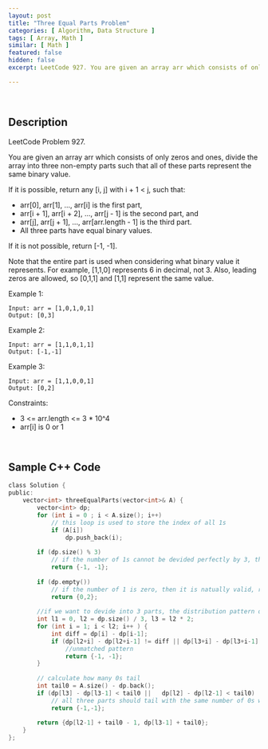 ```yaml
---
layout: post
title: "Three Equal Parts Problem"
categories: [ Algorithm, Data Structure ]
tags: [ Array, Math ]
similar: [ Math ]
featured: false
hidden: false
excerpt: LeetCode 927. You are given an array arr which consists of only zeros and ones, divide the array into three non-empty parts such that all of these parts represent the same binary value.

---
```


<br />

## Description

LeetCode Problem 927.

You are given an array arr which consists of only zeros and ones, divide the array into three non-empty parts such that all of these parts represent the same binary value.

If it is possible, return any [i, j] with i + 1 < j, such that:
* arr[0], arr[1], ..., arr[i] is the first part,
* arr[i + 1], arr[i + 2], ..., arr[j - 1] is the second part, and
* arr[j], arr[j + 1], ..., arr[arr.length - 1] is the third part.
* All three parts have equal binary values.

If it is not possible, return [-1, -1].

Note that the entire part is used when considering what binary value it represents. For example, [1,1,0] represents 6 in decimal, not 3. Also, leading zeros are allowed, so [0,1,1] and [1,1] represent the same value.

Example 1:
```
Input: arr = [1,0,1,0,1]
Output: [0,3]
```

Example 2:
```
Input: arr = [1,1,0,1,1]
Output: [-1,-1]
```

Example 3:
```
Input: arr = [1,1,0,0,1]
Output: [0,2]
```

Constraints:
* 3 <= arr.length <= 3 * 10^4
* arr[i] is 0 or 1

<br />

## Sample C++ Code


```c
class Solution {
public:
    vector<int> threeEqualParts(vector<int>& A) {
        vector<int> dp;
        for (int i = 0 ; i < A.size(); i++) 
            // this loop is used to store the index of all 1s
            if (A[i]) 
                dp.push_back(i);
            
        if (dp.size() % 3) 
            // if the number of 1s cannot be devided perfectly by 3, the input is invalid
            return {-1, -1}; 
        
	    if (dp.empty()) 
            // if the number of 1 is zero, then it is natually valid, return {0, 2}
            return {0,2}; 
        
        //if we want to devide into 3 parts, the distribution pattern of 1s in three parts should be the same
        int l1 = 0, l2 = dp.size() / 3, l3 = l2 * 2; 
        for (int i = 1; i < l2; i++ ) {
            int diff = dp[i] - dp[i-1];
            if (dp[l2+i] - dp[l2+i-1] != diff || dp[l3+i] - dp[l3+i-1] != diff) 
                //unmatched pattern
                return {-1, -1};
	    }
        
        // calculate how many 0s tail
        int tail0 = A.size() - dp.back(); 
        if (dp[l3] - dp[l3-1] < tail0 ||   dp[l2] - dp[l2-1] < tail0) 
            // all three parts should tail with the same number of 0s with that in the last part
            return {-1,-1};
        
        return {dp[l2-1] + tail0 - 1, dp[l3-1] + tail0};
    }
};
```


